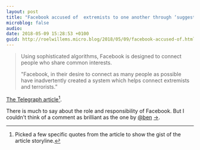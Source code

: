 ```yaml
---
layout: post
title: "Facebook accused of  extremists to one another through ‘suggested friends’ feature (The Telegraph)"
microblog: false
audio: 
date: 2018-05-09 15:28:53 +0100
guid: http://roelwillems.micro.blog/2018/05/09/facebook-accused-of.html
---
```

> Using sophisticated algorithms, Facebook is designed to connect people who share common interests.
>
> "Facebook, in their desire to connect as many people as possible have inadvertently created a system which helps connect extremists and terrorists.”

[The Telegraph article](https://www..co.uk/news/2018/05/05/facebook-accused-introducing-extremists-one-another-suggested/)[^1].

There is much to say about the role and responsibility of Facebook. But I couldn't think of a comment as brilliant as the one by [@ben](https://micro.blog/ben) [->](https://brooksreview.net/2018/05/facebook-accused-of-introducing-extremists-to-one-another-through-suggested-friends-feature/).

[^1]:Picked a few specific quotes from the article to show the gist of the article storyline.

